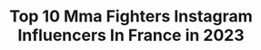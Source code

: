 ---
title: Top 10 Mma Fighters Instagram Influencers In France in 2023
description: >-
  Find top mma fighters Instagram influencers in France in 2023. Most popular hashtags: #mma #mmafighter #fight #fighter.
platform: Instagram
hits: 11
text_top: Discover the top-rated Instagram influencers on inBeat.
text_bottom: inBeat holds 11 Instagram influencers like this in France for you to collaborate.
profiles:
  - username: "edwige_ahonto"
    fullname: >-
      Edwige
    bio: >-
      ➿ @nike Trainer ➿ Coach @lecercleboxing Athletic model @sportmodelsparis || MMA Fighter in progress || 🇹🇬 🇧🇪
    location: "France"
    followers: 3389
    engagement: 1952
    commentsToLikes: 0.119223
    id: ck6udhog7l68f0j71fgmgb0n4
    verified: false
    hashtags: "#boxing, #athletics, #positiveattitude, #sportive"
  - username: "taylor_d.i_lapilus"
    fullname: >-
      Taylor Double Impact
    bio: >-
      🇫🇷 Pro MMA fighter 16-3 @ufc Vet 3-1 @gmc_mma 135/145lbs🏆 @tkommaofficial_ 135lbs 🏆 @rmc_sport Analyst @mma_factory_paris @luckylucianopizza Co Owner
    location: "France"
    followers: 19624
    engagement: 313
    commentsToLikes: 0.040646
    id: ck5pxgsgxro9e0i110u50y1kc
    verified: true
    hashtags: "#senegal, #ares, #training, #mma"
  - username: "jtrues"
    fullname: >-
      Josh Truesdell
    bio: >-
      MMA Fighter 💥👊 Team Renzo Gracie🟫🦁 International Model 🇮🇹 🇦🇺 🇯🇵 🇪🇸 🇬🇧 🇩🇪 Soul Artist Management 🇺🇸 SAG Actor 🎭 Innovative Artists 🗽
    location: "France"
    followers: 23167
    engagement: 304
    commentsToLikes: 0.025600
    id: ckap8tvqmpv6u0i78eaoek3kz
    verified: false
    hashtags: "#808, #surf, #rickday, #island"
  - username: "drmbrothers"
    fullname: >-
      David Roberts
    bio: >-
      D. Rawberts #53 🏁 Pro Racecar Driver IMSA x Pirelli WC x SCCA / Pro MMA Fighter - HayastanMMA @neverlift53 Automotive Restoration @greatdanesco
    location: "France"
    followers: 16476
    engagement: 436
    commentsToLikes: 0.065432
    id: ck8sy17fajdks0j784pojfk17
    verified: false
    hashtags: "#hussleandmotivate, #tigerking, #davidexotic, #jasonvoorhees"
  - username: "mansourbarnaoui"
    fullname: >-
      Mansour Barnaoui
    bio: >-
      Afro-Samuraï MMA Fighter Pro 🇹🇳🇨🇵 Champion : @roadfc🇰🇷 @m1global🇷🇺 @bammauk🇬🇧 Founder of @shibu_officiel 👕 Tuto MMA 🎥⬇️
    location: "France"
    followers: 38475
    engagement: 234
    commentsToLikes: 0.025359
    id: ck5bzdry2qy2s0i1156rt1361
    verified: true
    hashtags: "#mmafighter, #fighter, #mmatraining, #afrosamurai"
  - username: "karimghajji"
    fullname: >-
      🇫🇷BOSS2FIN🇲🇦
    bio: >-
      MMA FIGHTER 2-1 | STAND UP | STUNTMAN 15 TIMES KICK BOXING WORLD CHAMPION @agenceconsulting 📥Partenariats: contact@agenceconsulting.com
    location: "France"
    followers: 21467
    engagement: 571
    commentsToLikes: 0.037730
    id: ck8svz1qqd89s0j78agu7jzam
    verified: true
    hashtags: "#mma, #boss2fin, #groundandpound, #fight"
  - username: "bouafia.sofian"
    fullname: >-
      Sofian Bouafia
    bio: >-
      Algerian/French 🇩🇿 Middleweight MMA fighter 🥊🤼‍♂️ 5-2-0 ⚖️ La difficulté construit les forts et détruit les faibles 📍🇫🇷
    location: "France"
    followers: 6505
    engagement: 652
    commentsToLikes: 0.020231
    id: ck5cad62ud7fn0i11j2r0fwtj
    verified: false
    hashtags: "#hemtopteam, #ebd8, #roadtothebelt"
  - username: "thewill.mma"
    fullname: >-
      William « JAGUAR 🐆 » Gomis
    bio: >-
      🥊#MMA #fighter 🏋️‍♂️coach sportif 👻 willyboxing ▶️ #youtubeur (+85K) 🎖#european #champ #sanda 📍 Paris
    location: "France"
    followers: 5685
    engagement: 1087
    commentsToLikes: 0.051398
    id: ck5hj7c52g51c0i11tb853eo3
    verified: false
    hashtags: "#preparationphysique, #muythai, #youtubeur, #bigfight"
  - username: "c.rivarola"
    fullname: >-
      Camila Rivarola
    bio: >-
      👊🏼MMA Fighter 👟 @underarmour 📸 @sportmodelsparis 🎥 @agence_nouvelle_ere 📍🇫🇷
    location: "France"
    followers: 9725
    engagement: 724
    commentsToLikes: 0.033655
    id: ckf5s3zn9eoj90j23hok47ygc
    verified: false
    hashtags: "#athlete, #fighter, #mma, #girlpower"
  - username: "mehdi_baghdad"
    fullname: >-
      Mehdi Baghdad The Sultan
    bio: >-
      @arena_fight_championship #FIGHTER 🥇#NTA #Model #RFA #Champion #UFC vet WKBC & #K1 Champion #Sportmanagement partner of @nadir_bosch
    location: "France"
    followers: 62102
    engagement: 200
    commentsToLikes: 0.031140
    id: ckaotqrnkx2tu0i78rs1mgg6h
    verified: true
    hashtags: "#khabib, #algerienne, #dza, #alge"
---